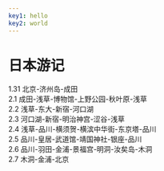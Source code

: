 ```yaml
---
key1: hello
key2: world
---
```


# 日本游记

1.31 北京-济州岛-成田    
2.1  成田-浅草-博物馆-上野公园-秋叶原-浅草    
2.2  浅草-东大-新宿-河口湖    
2.3  河口湖-新宿-明治神宫-涩谷-浅草    
2.4  浅草-品川-横须贺-横滨中华街-东京塔-品川    
2.5  品川-皇居-武道馆-靖国神社-银座-品川    
2.6  品川-羽田-金浦-景福宫-明洞-汝矣岛-木洞  
2.7  木洞-金浦-北京  